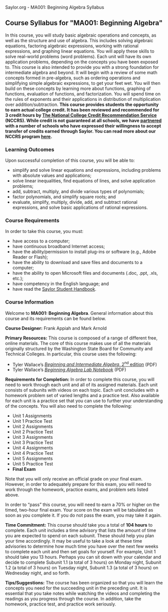 Saylor.org - MA001: Beginning Algebra Syllabus

## Course Syllabus for "MA001: Beginning Algebra"

In this course, you will study basic algebraic operations and concepts, as
well as the structure and use of algebra. This includes solving algebraic
equations, factoring algebraic expressions, working with rational expressions,
and graphing linear equations. You will apply these skills to solve real-world
problems (word problems). Each unit will have its own application problems,
depending on the concepts you have been exposed to. This course is also
intended to provide you with a strong foundation for intermediate algebra and
beyond. It will begin with a review of some math concepts formed in
pre-algebra, such as ordering operations and simplifying simple algebraic
expressions, to get your feet wet. You will then build on these concepts by
learning more about functions, graphing of functions, evaluation of functions,
and factorization. You will spend time on the rules of exponents and their
applications in distribution of multiplication over addition/subtraction.
**This course provides students the opportunity to earn actual college
credit. It has been reviewed and recommended for 3 credit hours by [The National College Credit
Recommendation Service](http://www.nationalccrs.org/) (NCCRS). While credit is not guaranteed at all
schools, we have [partnered](http://old.saylor.org/partner-schools) with a number of schools who have expressed their
willingness to accept transfer of credits earned through Saylor. You can read
more about our NCCRS program [here](http://www.saylor.org/student-credit-pathways/nccrs/).**

### Learning Outcomes

Upon successful completion of this course, you will be able to:

*   simplify and solve linear equations and expressions, including problems
    with absolute values and applications;
*   solve linear inequalities, find equations of lines, and solve
    application problems;
*   add, subtract, multiply, and divide various types of polynomials;
*   factor polynomials, and simplify square roots; and
*   evaluate, simplify, multiply, divide, add, and subtract rational
    expressions, and solve basic applications of rational expressions.

### Course Requirements

In order to take this course, you must:
*    have access to a computer;
*    have continuous broadband Internet access;
*    have the ability/permission to install plug-ins or software (e.g.,
Adobe Reader or Flash);
*    have the ability to download and save files and documents to a
computer;
*    have the ability to open Microsoft files and documents (.doc, .ppt,
.xls, etc.);
*    have competency in the English language; and
*    have read the&nbsp;[Saylor Student Handbook](http://www.saylor.org/site/wp-content/uploads/2012/05/Saylor-StudentHandbook.pdf).

### Course Information

Welcome to **MA001: Beginning Algebra**. General information
about this course and its requirements can be found below.

**Course Designer:** Frank Appiah and Mark Arnold

**Primary Resources:** This course is composed of a range of
different free, online&nbsp;materials. The core of this course makes use of all
the materials originally structured by the Washington State Board for Community
and Technical Colleges. In particular, this course uses the following:

*   Tyler Wallace&rsquo;s [_Beginning and Intermediate Algebra_,
        2<sup>nd</sup> edition](http://www.saylor.org/site/wp-content/uploads/2011/12/SAYLOR-MA001-TEXT.pdf)&nbsp;(PDF)
*   Tyler Wallace&rsquo;s _[Beginning Algebra Lab Notebook](http://www.saylor.org/site/wp-content/uploads/2011/12/beginning-algebra-lab-notebook.pdf)_&nbsp;(PDF)

**Requirements for Completion:** In order to complete this
course, you will need to work through each unit and all of its assigned
materials. Each unit consists of subunits with videos on each topic. Each unit
concludes with a homework problem set of varied lengths and a practice test.
Also available for each unit is a practice set that you can use to further your
understanding of the concepts. You will also need to complete the
following:

*   Unit 1 Assignments
*   Unit 1 Practice Test
*   Unit 2 Assignments
*   Unit 2 Practice Test
*   Unit 3 Assignments
*   Unit 3 Practice Test
*   Unit 4 Assignments
*   Unit 4 Practice Test
*   Unit 5 Assignments
*   Unit 5 Practice Test
*   **Final Exam**

Note that you will only receive an official grade on your final exam.
However, in order to adequately prepare for this exam, you will need to work
through the homework, practice exams, and problem sets listed above.

In order to &ldquo;pass&rdquo; this course, you will need to earn a 70% or
higher on the timed, two-hour final exam. Your score on the exam will be
tabulated as soon as you complete it. If you do not pass the exam, you may take
it again.

**Time Commitment:** This course should take you a total of
**104 hours** to complete. Each unit includes a time advisory that
lists the amount of time you are expected to spend on each subunit. These
should help you plan your time accordingly. It may be useful to take a look at
these time advisories to determine how much time you have over the next few
weeks to complete each unit and then set goals for yourself. For example, Unit
1 should take you 13 hours. Perhaps you can sit down with your calendar and
decide to complete Subunit 1.1 (a total of 3 hours) on Monday night, Subunit
1.2 (a total of 3 hours) on Tuesday night, Subunit 1.3 (a total of 3 hours) on
Wednesday night, and so forth.

**Tips/Suggestions:** The course has been organized so that you
will learn the concepts you need for the succeeding unit in the preceding unit.
It is essential that you take notes while watching the videos and completing
the readings as you progress through the course. In addition, take the
homework, practice test, and practice work seriously.
